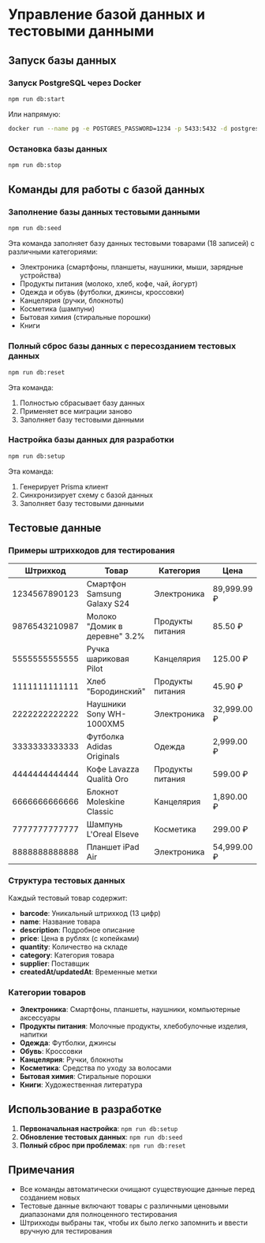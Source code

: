 # Управление базой данных и тестовыми данными

## Запуск базы данных

### Запуск PostgreSQL через Docker

```bash
npm run db:start
```

Или напрямую:

```bash
docker run --name pg -e POSTGRES_PASSWORD=1234 -p 5433:5432 -d postgres
```

### Остановка базы данных

```bash
npm run db:stop
```

## Команды для работы с базой данных

### Заполнение базы данных тестовыми данными

```bash
npm run db:seed
```

Эта команда заполняет базу данных тестовыми товарами (18 записей) с различными категориями:
- Электроника (смартфоны, планшеты, наушники, мыши, зарядные устройства)
- Продукты питания (молоко, хлеб, кофе, чай, йогурт)
- Одежда и обувь (футболки, джинсы, кроссовки)
- Канцелярия (ручки, блокноты)
- Косметика (шампуни)
- Бытовая химия (стиральные порошки)
- Книги

### Полный сброс базы данных с пересозданием тестовых данных

```bash
npm run db:reset
```

Эта команда:
1. Полностью сбрасывает базу данных
2. Применяет все миграции заново
3. Заполняет базу тестовыми данными

### Настройка базы данных для разработки

```bash
npm run db:setup
```

Эта команда:
1. Генерирует Prisma клиент
2. Синхронизирует схему с базой данных
3. Заполняет базу тестовыми данными

## Тестовые данные

### Примеры штрихкодов для тестирования

| Штрихкод | Товар | Категория | Цена |
|----------|-------|-----------|------|
| 1234567890123 | Смартфон Samsung Galaxy S24 | Электроника | 89,999.99 ₽ |
| 9876543210987 | Молоко "Домик в деревне" 3.2% | Продукты питания | 85.50 ₽ |
| 5555555555555 | Ручка шариковая Pilot | Канцелярия | 125.00 ₽ |
| 1111111111111 | Хлеб "Бородинский" | Продукты питания | 45.90 ₽ |
| 2222222222222 | Наушники Sony WH-1000XM5 | Электроника | 32,999.00 ₽ |
| 3333333333333 | Футболка Adidas Originals | Одежда | 2,999.00 ₽ |
| 4444444444444 | Кофе Lavazza Qualità Oro | Продукты питания | 599.00 ₽ |
| 6666666666666 | Блокнот Moleskine Classic | Канцелярия | 1,890.00 ₽ |
| 7777777777777 | Шампунь L'Oreal Elseve | Косметика | 299.00 ₽ |
| 8888888888888 | Планшет iPad Air | Электроника | 54,999.00 ₽ |

### Структура тестовых данных

Каждый тестовый товар содержит:
- **barcode**: Уникальный штрихкод (13 цифр)
- **name**: Название товара
- **description**: Подробное описание
- **price**: Цена в рублях (с копейками)
- **quantity**: Количество на складе
- **category**: Категория товара
- **supplier**: Поставщик
- **createdAt/updatedAt**: Временные метки

### Категории товаров

- **Электроника**: Смартфоны, планшеты, наушники, компьютерные аксессуары
- **Продукты питания**: Молочные продукты, хлебобулочные изделия, напитки
- **Одежда**: Футболки, джинсы
- **Обувь**: Кроссовки
- **Канцелярия**: Ручки, блокноты
- **Косметика**: Средства по уходу за волосами
- **Бытовая химия**: Стиральные порошки
- **Книги**: Художественная литература

## Использование в разработке

1. **Первоначальная настройка**: `npm run db:setup`
2. **Обновление тестовых данных**: `npm run db:seed`
3. **Полный сброс при проблемах**: `npm run db:reset`

## Примечания

- Все команды автоматически очищают существующие данные перед созданием новых
- Тестовые данные включают товары с различными ценовыми диапазонами для полноценного тестирования
- Штрихкоды выбраны так, чтобы их было легко запомнить и ввести вручную для тестирования
